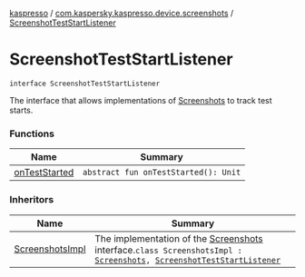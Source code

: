 [kaspresso](../../index.md) / [com.kaspersky.kaspresso.device.screenshots](../index.md) / [ScreenshotTestStartListener](./index.md)

# ScreenshotTestStartListener

`interface ScreenshotTestStartListener`

The interface that allows implementations of [Screenshots](../-screenshots/index.md) to track test starts.

### Functions

| Name | Summary |
|---|---|
| [onTestStarted](on-test-started.md) | `abstract fun onTestStarted(): Unit` |

### Inheritors

| Name | Summary |
|---|---|
| [ScreenshotsImpl](../-screenshots-impl/index.md) | The implementation of the [Screenshots](../-screenshots/index.md) interface.`class ScreenshotsImpl : `[`Screenshots`](../-screenshots/index.md)`, `[`ScreenshotTestStartListener`](./index.md) |
